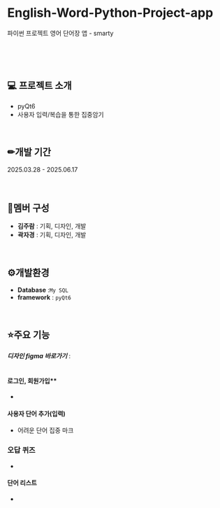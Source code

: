 # English-Word-Python-Project-app
파이썬 프로젝트 영어 단어장 앱 - smarty<br> 

<br><br><br>

## 💻 프로젝트 소개 
- pyQt6
- 사용자 입력/복습을 통한 집중암기
<br> 

## ✏개발 기간
2025.03.28 - 2025.06.17
<br><br><br>

## 👥멤버 구성
- **김주람** : 기획, 디자인, 개발
- **곽자경** : 기획, 디자인, 개발
<br> 

## ⚙개발환경
-  **Database** :`My SQL`
-  **framework** : `pyQt6`
<br> 

## ⭐주요 기능
<i>**디자인 figma 바로가기**</i> : <a href=""></a><br><br>
#### 로그인, 회원가입**
-
#### 사용자 단어 추가(입력)
- 어려운 단어 집중 마크
### 오답 퀴즈
-
#### 단어 리스트
-
<br>
